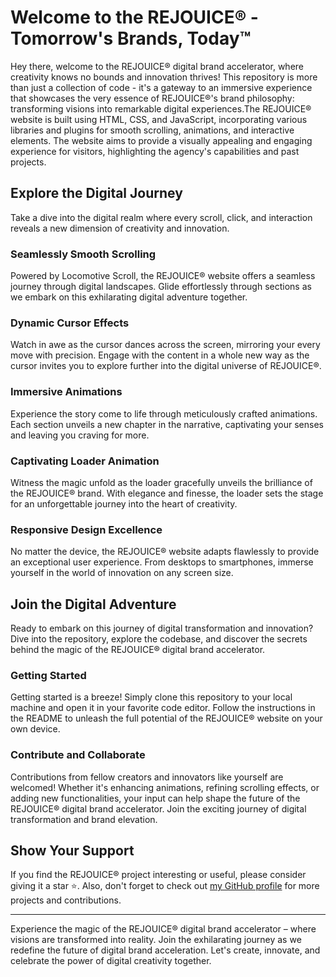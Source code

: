 # Welcome to the REJOUICE® - Tomorrow's Brands, Today™

Hey there, welcome to the REJOUICE® digital brand accelerator, where creativity knows no bounds and innovation thrives! This repository is more than just a collection of code - it's a gateway to an immersive experience that showcases the very essence of REJOUICE®'s brand philosophy: transforming visions into remarkable digital experiences.The REJOUICE® website is built using HTML, CSS, and JavaScript, incorporating various libraries and plugins for smooth scrolling, animations, and interactive elements. The website aims to provide a visually appealing and engaging experience for visitors, highlighting the agency's capabilities and past projects.

## Explore the Digital Journey

Take a dive into the digital realm where every scroll, click, and interaction reveals a new dimension of creativity and innovation.

### Seamlessly Smooth Scrolling

Powered by Locomotive Scroll, the REJOUICE® website offers a seamless journey through digital landscapes. Glide effortlessly through sections as we embark on this exhilarating digital adventure together.

### Dynamic Cursor Effects

Watch in awe as the cursor dances across the screen, mirroring your every move with precision. Engage with the content in a whole new way as the cursor invites you to explore further into the digital universe of REJOUICE®.

### Immersive Animations

Experience the story come to life through meticulously crafted animations. Each section unveils a new chapter in the narrative, captivating your senses and leaving you craving for more.

### Captivating Loader Animation

Witness the magic unfold as the loader gracefully unveils the brilliance of the REJOUICE® brand. With elegance and finesse, the loader sets the stage for an unforgettable journey into the heart of creativity.

### Responsive Design Excellence

No matter the device, the REJOUICE® website adapts flawlessly to provide an exceptional user experience. From desktops to smartphones, immerse yourself in the world of innovation on any screen size.

## Join the Digital Adventure

Ready to embark on this journey of digital transformation and innovation? Dive into the repository, explore the codebase, and discover the secrets behind the magic of the REJOUICE® digital brand accelerator.

### Getting Started

Getting started is a breeze! Simply clone this repository to your local machine and open it in your favorite code editor. Follow the instructions in the README to unleash the full potential of the REJOUICE® website on your own device.

### Contribute and Collaborate

Contributions from fellow creators and innovators like yourself are welcomed! Whether it's enhancing animations, refining scrolling effects, or adding new functionalities, your input can help shape the future of the REJOUICE® digital brand accelerator. Join the exciting journey of digital transformation and brand elevation.

## Show Your Support

If you find the REJOUICE® project interesting or useful, please consider giving it a star ⭐️. Also, don't forget to check out [my GitHub profile](https://github.com/SSaurabhShirbate) for more projects and contributions.


---

Experience the magic of the REJOUICE® digital brand accelerator – where visions are transformed into reality. Join the exhilarating journey as we redefine the future of digital brand acceleration. Let's create, innovate, and celebrate the power of digital creativity together.
